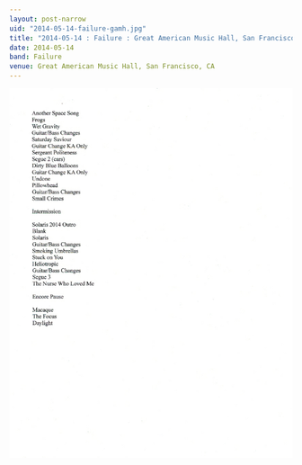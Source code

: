 ```yaml
---
layout: post-narrow
uid: "2014-05-14-failure-gamh.jpg"
title: "2014-05-14 : Failure : Great American Music Hall, San Francisco, CA"
date: 2014-05-14
band: Failure
venue: Great American Music Hall, San Francisco, CA
---
```


<div class="showcase">
  <img src="/img/2014/05/20140514-Failure-GAMH.jpg" alt="2014-05-14-failure-gamh.jpg">
</div>
